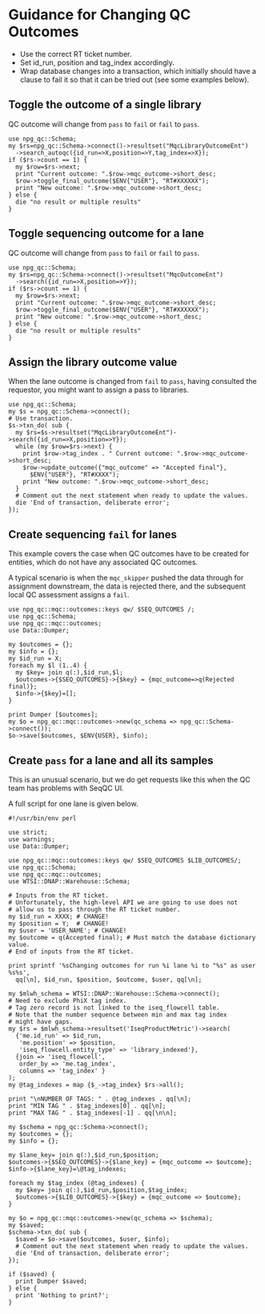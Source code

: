 # Guidance for Changing QC Outcomes

- Use the correct RT ticket number.
- Set id_run, position and tag_index accordingly.
- Wrap database changes into a transaction, which initially should have
  a clause to fail it so that it can be tried out (see some examples below).

## Toggle the outcome of a single library

QC outcome will change from `pass` to `fail` or `fail` to `pass`. 

```
use npg_qc::Schema;
my $rs=npg_qc::Schema->connect()->resultset("MqcLibraryOutcomeEnt")
  ->search_autoqc({id_run=>X,position=>Y,tag_index=>X});
if ($rs->count == 1) {
  my $row=$rs->next;
  print "Current outcome: ".$row->mqc_outcome->short_desc;
  $row->toggle_final_outcome($ENV{"USER"}, "RT#XXXXXX");
  print "New outcome: ".$row->mqc_outcome->short_desc;
} else {
  die "no result or multiple results"
}
```

## Toggle sequencing outcome for a lane

QC outcome will change from `pass` to `fail` or `fail` to `pass`.

```
use npg_qc::Schema;
my $rs=npg_qc::Schema->connect()->resultset("MqcOutcomeEnt")
  ->search({id_run=>X,position=>Y});
if ($rs->count == 1) {
  my $row=$rs->next;
  print "Current outcome: ".$row->mqc_outcome->short_desc;
  $row->toggle_final_outcome($ENV{"USER"}, "RT#XXXXXX");
  print "New outcome: ".$row->mqc_outcome->short_desc;
} else {
  die "no result or multiple results"
}
```

## Assign the library outcome value

When the lane outcome is changed from `fail` to `pass`, having consulted
the requestor, you might want to assign a pass to libraries.

```
use npg_qc::Schema;
my $s = npg_qc::Schema->connect();
# Use transaction.
$s->txn_do( sub {
  my $rs=$s->resultset("MqcLibraryOutcomeEnt")->search({id_run=>X,position=>Y});
  while (my $row=$rs->next) {
    print $row->tag_index . " Current outcome: ".$row->mqc_outcome->short_desc;
    $row->update_outcome({"mqc_outcome" => "Accepted final"},
      $ENV{"USER"}, "RT#XXXX");
    print "New outcome: ".$row->mqc_outcome->short_desc;
  }
  # Comment out the next statement when ready to update the values.
  die 'End of transaction, deliberate error';
});
```

## Create sequencing `fail` for lanes

This example covers the case when QC outcomes have to be created for entities,
which do not have any associated QC outcomes.

A typical scenario is when the `mqc_skipper` pushed the data through for
assignment downstream, the data is rejected there, and the subsequent local
QC assessment assigns a `fail`.

```
use npg_qc::mqc::outcomes::keys qw/ $SEQ_OUTCOMES /;
use npg_qc::Schema;
use npg_qc::mqc::outcomes;
use Data::Dumper;

my $outcomes = {};
my $info = {};
my $id_run = X;
foreach my $l (1..4) {
  my $key= join q(:),$id_run,$l;
  $outcomes->{$SEQ_OUTCOMES}->{$key} = {mqc_outcome=>q(Rejected final)};
  $info->{$key}=[];
}

print Dumper [$outcomes];
my $o = npg_qc::mqc::outcomes->new(qc_schema => npg_qc::Schema->connect());
$o->save($outcomes, $ENV{USER}, $info);
```

## Create `pass` for a lane and all its samples

This is an unusual scenario, but we do get requests like this
when the QC team has problems with SeqQC UI.

A full script for one lane is given below.

```
#!/usr/bin/env perl

use strict;
use warnings;
use Data::Dumper;

use npg_qc::mqc::outcomes::keys qw/ $SEQ_OUTCOMES $LIB_OUTCOMES/;
use npg_qc::Schema;
use npg_qc::mqc::outcomes;
use WTSI::DNAP::Warehouse::Schema;

# Inputs from the RT ticket.
# Unfortunately, the high-level API we are going to use does not
# allow us to pass through the RT ticket number.
my $id_run = XXXX; # CHANGE!
my $position = Y;  # CHANGE!
my $user = 'USER_NAME'; # CHANGE!
my $outcome = q(Accepted final); # Must match the database dictionary value.
# End of inputs from the RT ticket.

print sprintf '%sChanging outcomes for run %i lane %i to "%s" as user %s%s',
  qq[\n], $id_run, $position, $outcome, $user, qq[\n];

my $mlwh_schema = WTSI::DNAP::Warehouse::Schema->connect();
# Need to exclude PhiX tag index.
# Tag zero record is not linked to the iseq_flowcell table.
# Note that the number sequence between min and max tag index
# might have gaps.
my $rs = $mlwh_schema->resultset('IseqProductMetric')->search(
  {'me.id_run' => $id_run,
   'me.position' => $position,
   'iseq_flowcell.entity_type' => 'library_indexed'},
  {join => 'iseq_flowcell',
   order_by => 'me.tag_index',
   columns => 'tag_index' }
);
my @tag_indexes = map {$_->tag_index} $rs->all();

print "\nNUMBER OF TAGS: " . @tag_indexes . qq[\n];
print "MIN TAG " . $tag_indexes[0] . qq[\n];
print "MAX TAG " . $tag_indexes[-1] . qq[\n\n];

my $schema = npg_qc::Schema->connect();
my $outcomes = {};
my $info = {};

my $lane_key= join q(:),$id_run,$position;
$outcomes->{$SEQ_OUTCOMES}->{$lane_key} = {mqc_outcome => $outcome};
$info->{$lane_key}=\@tag_indexes;

foreach my $tag_index (@tag_indexes) {
  my $key= join q(:),$id_run,$position,$tag_index;
  $outcomes->{$LIB_OUTCOMES}->{$key} = {mqc_outcome => $outcome};
}

my $o = npg_qc::mqc::outcomes->new(qc_schema => $schema);
my $saved;
$schema->txn_do( sub {
  $saved = $o->save($outcomes, $user, $info);
  # Comment out the next statement when ready to update the values.
  die 'End of transaction, deliberate error';
});

if ($saved) {
  print Dumper $saved;
} else {
  print 'Nothing to print?';
}
```
